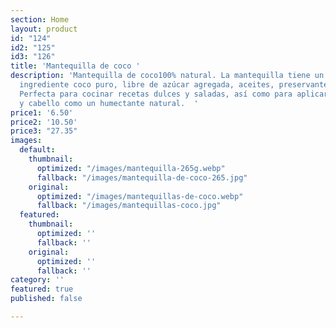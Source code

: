 ```yaml
---
section: Home
layout: product
id: "124"
id2: "125"
id3: "126"
title: 'Mantequilla de coco '
description: 'Mantequilla de coco100% natural. La mantequilla tiene un único único
  ingrediente coco puro, libre de azúcar agregada, aceites, preservantes y gluten.
  Perfecta para cocinar recetas dulces y saladas, así como para aplicar sobre tu piel
  y cabello como un humectante natural.  '
price1: '6.50'
price2: '10.50'
price3: "27.35"
images:
  default:
    thumbnail:
      optimized: "/images/mantequilla-265g.webp"
      fallback: "/images/mantequilla-de-coco-265.jpg"
    original:
      optimized: "/images/mantequillas-de-coco.webp"
      fallback: "/images/mantequillas-coco.jpg"
  featured:
    thumbnail:
      optimized: ''
      fallback: ''
    original:
      optimized: ''
      fallback: ''
category: ''
featured: true
published: false

---
```

